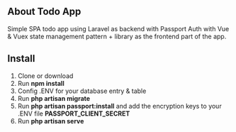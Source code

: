 
## About Todo App

Simple SPA todo app using Laravel as backend with Passport Auth with Vue & Vuex state management pattern + library as the frontend part of the app.


## Install

1. Clone or download
2. Run **npm install**
3. Config .ENV for your database entry & table
4. Run **php artisan migrate**
5. Run **php artisan passport:install** and add the encryption keys to your .ENV file **PASSPORT_CLIENT_SECRET**
6. Run **php artisan serve**

